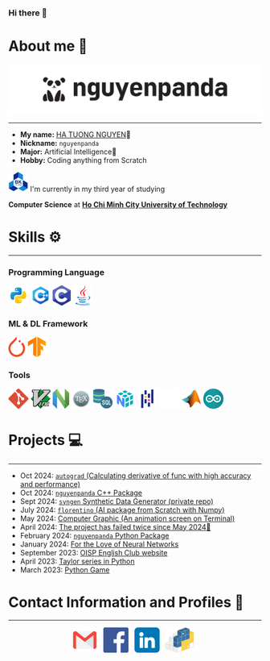 ### Hi there 👋

# About me 🐼

<!DOCTYPE html>
<html lang="en">
    <body>
        <p><img alt="nguyenpanda logo" src="/logo_nguyenpanda/svg/nguyenpanda.svg" /></p>
    </body>
</html>

---

- **My name:** [HA TUONG NGUYEN](https://www.facebook.com/HaTuongNguyenkute)👋
- **Nickname:** `nguyenpanda`
- **Major:** Artificial Intelligence🧠
- **Hobby:** Coding anything from Scratch

[//]: # (@formatter:off)

  <p align="left">
    <code><img height="40" src="Image/BKU.png" alt="HCMUT logo"></code>
    I'm currently in my third year of studying
  </p>
  <p><strong>Computer Science</strong> at <a href="https://oisp.hcmut.edu.vn/"><strong>Ho Chi Minh City University of Technology</strong></a></p>

[//]: # (@formatter:on)

[//]: # (<img height="40" src="Image/Monash.icon.png">)

# Skills ⚙️

---

### Programming Language

<code><img height="40" src="Image/Python.icon.png"></code> <!-- Python 3 -->
<code><img height="40" src="Image/C++.icon.png"></code> <!-- C++ -->
<code><img height="40" src="Image/C.icon.png"></code> <!-- C++ -->
<code><img height="40" src="Image/Java.icon.png"></code> <!-- Java -->

### ML & DL Framework

<code><img height="40" src="Image/PyTorch.icon.png"></code> <!-- PyTorch -->
<code><img height="40" src="Image/Tensorflow.icon.svg"></code> <!-- Tensorflow -->

### Tools

<code><img height="40" src="Image/Git.icon.png"></code> <!-- Git -->
<code><img height="40" src="Image/Vim.icon.png"></code> <!-- Vim -->
<code><img height="40" src="Image/NVim.icon.png"></code> <!-- NVim -->
<code><img height="40" src="Image/LaTex.icon.png"></code> <!-- LaTex -->
<code><img height="40" src="Image/SQL.icon.png"></code> <!-- SQL -->
<code><img height="40" src="Image/NumPy.icon.png"></code> <!-- Numpy -->
<code><img height="40" src="Image/Pandas.icon.png"></code> <!-- Pandas -->
<code><img height="40" src="Image/Pydantic.icon.svg"></code> <!-- Pydantic -->
<code><img height="40" src="Image/Matlab.icon.png"></code> <!-- MatLab -->
<code><img height="40" src="Image/Arduino.icon.png"></code> <!-- Arduino -->

[//]: # (# Experience 👨‍💻)

[//]: # (- None yet :< but I will gradually add to it over the next 1 to 2 years.)

# Projects 💻

---

[//]: # (@formatter:off)

- Oct 2024: [`autograd` (Calculating derivative of func with high accuracy and performance)](https://github.com/nguyenpanda/autograd)
- Oct 2024: [`nguyenpanda` C++ Package](https://github.com/nguyenpanda/nguyenpanda-cpp-pacakge)
- Sept 2024: [`syngen` Synthetic Data Generator (private repo)](https://github.com/nguyenpanda/syngen)
- July 2024: [`florentino` (AI package from Scratch with Numpy)](https://github.com/nguyenpanda/florentino)
- May 2024: [Computer Graphic (An animation screen on Terminal)](https://github.com/nguyenpanda/ComputerGraphic)
- April 2024: [The project has failed twice since May 2024🤡](https://github.com/RestingWiki/BiKipTramTrieu/tree/main)
- February 2024: [`nguyenpanda` Python Package](https://github.com/nguyenpanda/nguyenpanda-py-package)
- January 2024: [For the Love of Neural Networks](https://github.com/nguyenpanda/For-the-Love-of-Neural-Networks)
- September 2023: [OISP English Club website](https://github.com/nguyenpanda/OECWebsite)
- April 2023: [Taylor series in Python](https://github.com/nguyenpanda/Learning-Python/blob/master/Small_Project_TN_Made/Math%20with%20Python/TaylorExpansion.py)
- March 2023: [Python Game](https://github.com/nguyenpanda/Learning-Python/blob/master/Small_Project_TN_Made/TheBigBookOfSmallPythonProject/Project1_BagelsGame.py)

[//]: # (@formatter:on)

# Contact Information and Profiles 📧

---

<p align='center'>
<a href="mailto:hatuongnguyen0107@gmail.com"><img height="50" src="Image/email_icon.png" alt="gmail logo"></a>&nbsp;&nbsp;
<a href="https://www.facebook.com/HaTuongNguyenkute"><img height="50" src="Image/facebook_icon.png" alt="facebook logo"></a>&nbsp;&nbsp;
<a href="www.linkedin.com/in/nguyenpanda"><img height="50" src="Image/linkedin.png" alt="Linkedin logo"></a>&nbsp;&nbsp;
<a href="https://pypi.org/user/nguyenpanda"><img height="50" src="Image/PyPI.svg" alt="PyPI logo"></a>&nbsp;&nbsp;
</p>
